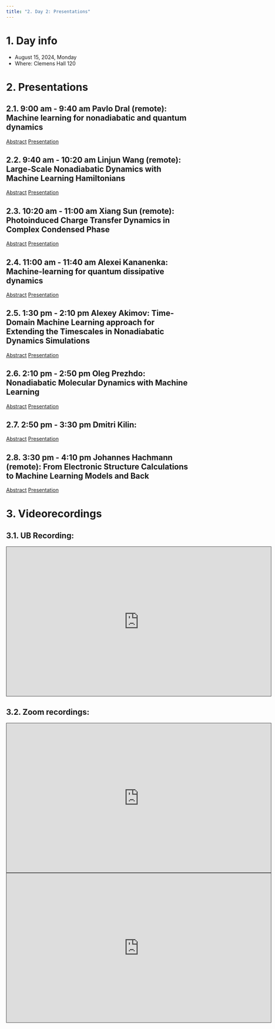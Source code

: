 ```yaml
---
title: "2. Day 2: Presentations"
---
```


# 1. Day info

 - August 15, 2024, Monday
 - Where: Clemens Hall 120

# 2. Presentations

## 2.1. 9:00 am -  9:40 am  Pavlo Dral (remote): Machine learning for nonadiabatic and quantum dynamics
[Abstract](../files/abstracts/Pavlo_Dral.pdf)
[Presentation](../files/presentations/Pavlo_Dral.pdf)


## 2.2. 9:40 am - 10:20 am  Linjun Wang (remote): Large-Scale Nonadiabatic Dynamics with Machine Learning Hamiltonians
[Abstract](../files/abstracts/Linjun_Wang.pdf)
[Presentation](../files/presentations/Linjun_Wang.pdf)

## 2.3. 10:20 am - 11:00 am  Xiang Sun (remote): Photoinduced Charge Transfer Dynamics in Complex Condensed Phase
[Abstract](../files/abstracts/Xiang_Sun.pdf)
[Presentation](../files/presentations/Xiang_Sun.pdf)


## 2.4. 11:00 am - 11:40 am  Alexei Kananenka: Machine-learning for quantum dissipative dynamics
[Abstract](../files/abstracts/Alexei_Kananenka.pdf)
[Presentation](../files/presentations/Alexei_Kananenka.pdf)


## 2.5. 1:30 pm -  2:10 pm  Alexey Akimov: Time-Domain Machine Learning approach for Extending the Timescales in Nonadiabatic Dynamics Simulations
[Abstract](../files/abstracts/Alexey_Akimov.pdf)
[Presentation](../files/presentations/Alexey_Akimov.pdf)


## 2.6. 2:10 pm -  2:50 pm  Oleg Prezhdo: Nonadiabatic Molecular Dynamics with Machine Learning
[Abstract](../files/abstracts/Oleg_Prezhdo.pdf)
[Presentation](../files/presentations/Oleg_Prezhdo.pdf)


## 2.7. 2:50 pm -  3:30 pm Dmitri Kilin:
[Abstract](../files/abstracts/Dmitri_Kilin.pdf)
[Presentation](../files/presentations/Dmitri_Kilin.pdf)


## 2.8. 3:30 pm -  4:10 pm Johannes Hachmann (remote): From Electronic Structure Calculations to Machine Learning Models and Back
[Abstract](../files/abstracts/Johannes_Hachmann.pdf)
[Presentation](../files/presentations/Johannes_Hachmann.pdf)



# 3. Videorecordings

## 3.1. UB Recording:

<iframe src="https://ub.hosted.panopto.com/Panopto/Pages/Embed.aspx?id=baa94ba7-6a62-4a71-876b-b1cd00f3a767&autoplay=false&offerviewer=true&
showtitle=true&showbrand=true&captions=false&interactivity=all" height="405" width="720" style="border: 1px solid #464646;" allowfullscreen 
allow="autoplay" aria-label="Panopto Embedded Video Player" aria-description="MoISSI Workshop day 2" ></iframe>


## 3.2. Zoom recordings:

<iframe src="https://ub.hosted.panopto.com/Panopto/Pages/Embed.aspx?id=9e060378-7ef2-4e50-9a65-b1ce011d74e2&autoplay=false&offerviewer=true
&showtitle=true&showbrand=true&captions=false&interactivity=all" height="405" width="720" style="border: 1px solid #464646;" allowfullscreen 
allow="autoplay" aria-label="Panopto Embedded Video Player" aria-description="MolSSI Workshop: Day 2, morning session" ></iframe>


<iframe src="https://ub.hosted.panopto.com/Panopto/Pages/Embed.aspx?id=68ae10fa-f902-4143-aa2f-b1ce015ac0c3&autoplay=false&offerviewer=true
&showtitle=true&showbrand=true&captions=false&interactivity=all" height="405" width="720" style="border: 1px solid #464646;" allowfullscreen 
allow="autoplay" aria-label="Panopto Embedded Video Player" aria-description="MolSSI Workshop: Day 2, afternoon session" ></iframe>


